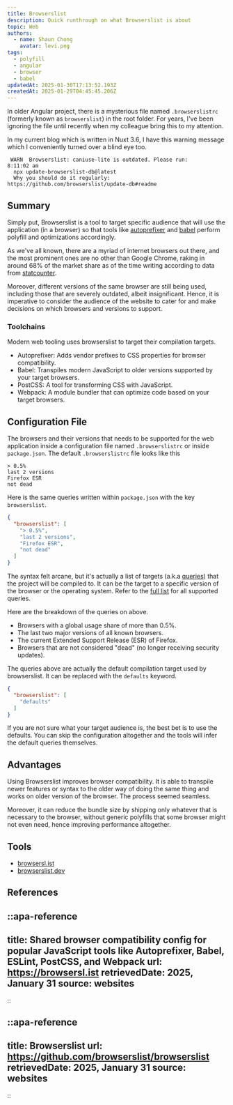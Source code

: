 ```yaml
---
title: Browserslist
description: Quick runthrough on what Browserslist is about
topic: Web
authors:
  - name: Shaun Chong
    avatar: levi.png
tags:
  - polyfill
  - angular
  - browser
  - babel
updatedAt: 2025-01-30T17:13:52.193Z
createdAt: 2025-01-29T04:45:45.206Z
---
```


In older Angular project, there is a mysterious file named `.browserslistrc` (formerly known as `browserslist`) in the root folder. For years, I've been ignoring the file until recently when my colleague bring this to my attention.

<!--more-->

In my current blog which is written in Nuxt 3.6, I have this warning message which I conveniently turned over a blind eye too.

```
 WARN  Browserslist: caniuse-lite is outdated. Please run:                           8:11:02 am
  npx update-browserslist-db@latest
  Why you should do it regularly: https://github.com/browserslist/update-db#readme
```

## Summary

Simply put, Browserslist is a tool to target specific audience that will use the application (in a browser) so that tools like [autoprefixer](https://github.com/postcss/autoprefixer) and [babel](https://babeljs.io/) perform polyfill and optimizations accordingly.

As we've all known, there are a myriad of internet browsers out there, and the most prominent ones are no other than Google Chrome, raking in around 68% of the market share as of the time writing according to data from [statcounter](https://gs.statcounter.com/browser-market-share).

Moreover, different versions of the same browser are still being used, including those that are severely outdated, albeit insignificant. Hence, it is imperative to consider the audience of the website to cater for and make decisions on which browsers and versions to support.

### Toolchains

Modern web tooling uses browserslist to target their compilation targets.

- Autoprefixer: Adds vendor prefixes to CSS properties for browser compatibility.
- Babel: Transpiles modern JavaScript to older versions supported by your target browsers.
- PostCSS: A tool for transforming CSS with JavaScript.
- Webpack: A module bundler that can optimize code based on your target browsers.

## Configuration File

The browsers and their versions that needs to be supported for the web application inside a configuration file named `.browserslistrc` or inside `package.json`. The default `.browserslistrc` file looks like this

```[.browserslist]
> 0.5%
last 2 versions
Firefox ESR
not dead
```

Here is the same queries written within `package.json` with the key `browserslist`.

```json [package.json]
{
  "browserslist": [
    "> 0.5%",
    "last 2 versions",
    "Firefox ESR",
    "not dead"
  ]
}
```

The syntax felt arcane, but it's actually a list of targets (a.k.a [queries](https://github.com/browserslist/browserslist?tab=readme-ov-file#queries)) that the project will be compiled to. It can be the target to a specific version of the browser or the operating system. Refer to the [full list](https://github.com/browserslist/browserslist?tab=readme-ov-file#full-list) for all supported queries.

Here are the breakdown of the queries on above.

- Browsers with a global usage share of more than 0.5%.
- The last two major versions of all known browsers.
- The current Extended Support Release (ESR) of Firefox.
- Browsers that are not considered "dead" (no longer receiving security updates).

The queries above are actually the default compilation target used by browserslist. It can be replaced with the `defaults` keyword.

```json [package.json]
{
  "browserslist": [
    "defaults"
  ]
}
```

If you are not sure what your target audience is, the best bet is to use the defaults. You can skip the configuration altogether and the tools will infer the default queries themselves.

## Advantages

Using Browserslist improves browser compatibility. It is able to transpile newer features or syntax to the older way of doing the same thing and works on older version of the browser. The process seemed seamless.

Moreover, it can reduce the bundle size by shipping only whatever that is necessary to the browser, without generic polyfills that some browser might not even need, hence improving performance altogether.

## Tools

- [browsersl.ist](https://browsersl.ist)
- [browserslist.dev](https://browserslist.dev/)

## References

<!-- prettier-ignore-start -->
::apa-reference
---
title: Shared browser compatibility config for popular JavaScript tools like Autoprefixer, Babel, ESLint, PostCSS, and Webpack
url: https://browsersl.ist
retrievedDate: 2025, January 31
source: websites
---
::

::apa-reference
---
title: Browserslist
url: https://github.com/browserslist/browserslist
retrievedDate: 2025, January 31
source: websites
---
::
<!-- prettier-ignore-end -->
